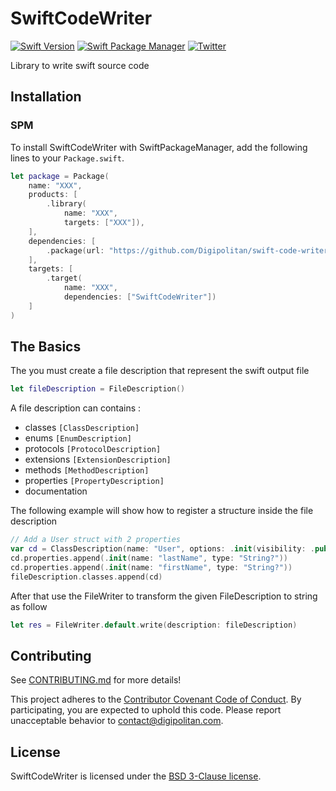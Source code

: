 SwiftCodeWriter
=================================

[![Swift Version](https://img.shields.io/badge/swift-4.2-orange.svg?style=flat)](https://developer.apple.com/swift/)
[![Swift Package Manager](https://rawgit.com/jlyonsmith/artwork/master/SwiftPackageManager/swiftpackagemanager-compatible.svg)](https://swift.org/package-manager/)
[![Twitter](https://img.shields.io/badge/twitter-@Digipolitan-blue.svg?style=flat)](http://twitter.com/Digipolitan)

Library to write swift source code

## Installation

### SPM

To install SwiftCodeWriter with SwiftPackageManager, add the following lines to your `Package.swift`.

```swift
let package = Package(
    name: "XXX",
    products: [
        .library(
            name: "XXX",
            targets: ["XXX"]),
    ],
    dependencies: [
        .package(url: "https://github.com/Digipolitan/swift-code-writer.git", from: "1.0.0")
    ],
    targets: [
        .target(
            name: "XXX",
            dependencies: ["SwiftCodeWriter"])
    ]
)
```

## The Basics

The you must create a file description that represent the swift output file

```swift
let fileDescription = FileDescription()
```

A file description can contains :
- classes `[ClassDescription]`
- enums `[EnumDescription]`
- protocols `[ProtocolDescription]`
- extensions `[ExtensionDescription]`
- methods `[MethodDescription]`
- properties `[PropertyDescription]`
- documentation

The following example will show how to register a structure inside the file description

```swift
// Add a User struct with 2 properties
var cd = ClassDescription(name: "User", options: .init(visibility: .public, isReferenceType: true))
cd.properties.append(.init(name: "lastName", type: "String?"))
cd.properties.append(.init(name: "firstName", type: "String?"))
fileDescription.classes.append(cd)
```

After that use the FileWriter to transform the given FileDescription to string as follow

```swift
let res = FileWriter.default.write(description: fileDescription)
```

## Contributing

See [CONTRIBUTING.md](CONTRIBUTING.md) for more details!

This project adheres to the [Contributor Covenant Code of Conduct](CODE_OF_CONDUCT.md).
By participating, you are expected to uphold this code. Please report
unacceptable behavior to [contact@digipolitan.com](mailto:contact@digipolitan.com).

## License

SwiftCodeWriter is licensed under the [BSD 3-Clause license](LICENSE).
